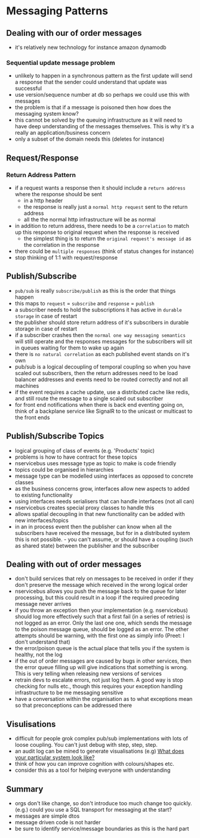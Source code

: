 # Messaging Patterns

## Dealing with our of order messages

- it's relatively new technology for instance amazon dynamodb

### Sequential update message problem

- unlikely to happen in a synchronous pattern as the first update will send a response that the sender could understand that update was successful
- use version/sequence number at db so perhaps we could use this with messages
- the problem is that if a message is poisoned then how does the messaging system know?
- this cannot be solved by the queuing infrastructure as it will need to have deep understanding of the messages themselves. This is why it's a really an application/business concern 
- only a subset of the domain needs this (deletes for instance)

## Request/Response

### Return Address Pattern

- if a request wants a response then it should include a `return address` where the response should be sent
  - in a http header
  - the response is really just a `normal http request` sent to the return address
  - all the the normal http infrastructure will be as normal
- in addition to return address, there needs to be a `correlation` to match up this response to original request when the response is received
  - the simplest thing is to return the `original request's message id` as the correlation in the response
- there could be `multiple responses` (think of status changes for instance)
- stop thinking of 1:1 with request/response 

## Publish/Subscribe

- `pub/sub` is really `subscribe/publish` as this is the order that things happen
- this maps to `request` = `subscribe` and `response` = `publish` 
- a subscriber needs to hold the subscriptions it has active in `durable storage` in case of restart
- the publisher should store return address of it's subscribers in durable storage in case of restart
- if a subscriber crashes then the `normal one way messaging semantics` will still operate and the responses messages for the subscribers will sit in queues waiting for them to wake up again
- there is `no natural correlation` as each published event stands on it's own
- pub/sub is a logical decoupling of temporal coupling so when you have scaled out subscribers, then the return addresses need to be load balancer addresses and events need to be routed correctly and not all machines
- if the event requires a cache update, use a distributed cache like redis, and still route the message to a single scaled out subscriber
- for front end notifications when there is back end eventing going on, think of a backplane service like SignalR to to the unicast or multicast to the front ends

## Publish/Subscribe Topics

- logical grouping of class of events (e.g. 'Products' topic)
- problems is how to have contract for these topics
- nservicebus uses message type as topic to make is code friendly
- topics could be organised in hierarchies
- message type can be modelled using interfaces as opposed to concrete classes
- as the business concerns grow, interfaces allow new aspects to added to existing functionality
- using interfaces needs serialisers that can handle interfaces (not all can)
- nservicebus creates special proxy classes to handle this
- allows spatial decoupling in that new functionality can be added with new interfaces/topics
- in an in process event then the publisher can know when all the subscribers have received the message, but for in a distributed system this is not possible. - you can't assume, or should have a coupling (such as shared state)  between the publisher and the subscriber

## Dealing with out of order messages

- don't build services that rely on messages to be received in order if they don't preserve the message which received in the wrong logical order
- nservicebus allows you push the message back to the queue for later processing, but this could result in a loop if the required preceding message never arrives
- if you throw an exception then your implementation (e.g. nservicebus) should log more effectively such that a first fail (in a series of retries) is not logged as an error. Only the last one one, which sends the message to the poison message queue,  should be logged as an error. The other attempts should be warning, with the first one as simply info (Preet: I don't understand that)
- the error/poison queue is the actual place that tells you if the system is healthy, not the log  
- if the out of order messages are caused by bugs in other services, then the error queue filling up will give indications that something is wrong. This is very telling when releasing new versions of services  
- retrain devs to escalate errors, not just log them. A good way is stop checking for nulls etc., though this requires your exception handling infrastructure to be me messaging sensitive
- have a conversation within the organisation as to what exceptions mean so that preconceptions can be addressed there

## Visulisations

- difficult for people grok complex pub/sub implementations with lots of loose coupling. You can't just debug with step, step, step.
- an audit log can be mined to generate visualisations (e.g) [What does your particular system look like?](https://particular.net/blog/what-does-your-particular-system-look-like)
- think of how you can improve cognition with colours/shapes etc.
- consider this as a tool for helping everyone with understanding

## Summary

- orgs don't like change, so don't introduce too much change too quickly. (e.g.) could you use a SQL transport for messaging at the start?
- messages are simple dtos 
- message driven code is not harder
- be sure to identify service/message boundaries as this is the hard part











